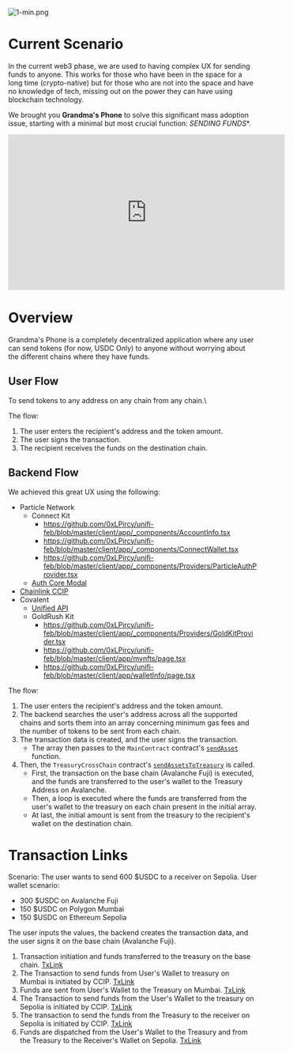 ![1-min.png](https://cdn.dorahacks.io/static/files/18dbed88495df63c795884f48739066c.png)

# Current Scenario
In the current web3 phase, we are used to having complex UX for sending funds to anyone.
This works for those who have been in the space for a long time (crypto-native) but for those who are not into the space and have no knowledge of tech, missing out on the power they can have using blockchain technology. 

We brought you **Grandma's Phone** to solve this significant mass adoption issue, starting with a minimal but most crucial function: _SENDING FUNDS_*.

<iframe width="560" height="315" src="https://www.youtube.com/embed/dcpv2h0guv4?si=WAvoVLzyDypkajLI" title="YouTube video player" frameborder="0" allow="accelerometer; autoplay; clipboard-write; encrypted-media; gyroscope; picture-in-picture; web-share" allowfullscreen></iframe>

# Overview

Grandma's Phone is a completely decentralized application where any user can send tokens (for now, USDC Only) to anyone without worrying about the different chains where they have funds.

## User Flow 
To send tokens to any address on any chain from any chain.\

The flow:
1. The user enters the recipient's address and the token amount.
2. The user signs the transaction.
3. The recipient receives the funds on the destination chain.

## Backend Flow 
We achieved this great UX using the following: 
- Particle Network
  - Connect Kit
    - https://github.com/0xLPircy/unifi-feb/blob/master/client/app/_components/AccountInfo.tsx
    - https://github.com/0xLPircy/unifi-feb/blob/master/client/app/_components/ConnectWallet.tsx
    - https://github.com/0xLPircy/unifi-feb/blob/master/client/app/_components/Providers/ParticleAuthProvider.tsx
  - [Auth Core Modal](https://github.com/0xLPircy/unifi-feb/blob/master/client/app/_container/dashboard/DeductionSection.tsx#L19C4-L37C37)
- [Chainlink CCIP](https://github.com/0xLPircy/unifi-feb/blob/master/contracts/src/TreasuryCrossChain.sol#L105)
- Covalent 
  - [Unified API](https://github.com/0xLPircy/unifi-feb/blob/master/client/app/api/index.ts)
  - GoldRush Kit
    - https://github.com/0xLPircy/unifi-feb/blob/master/client/app/_components/Providers/GoldKitProvider.tsx
    - https://github.com/0xLPircy/unifi-feb/blob/master/client/app/mynfts/page.tsx
    - https://github.com/0xLPircy/unifi-feb/blob/master/client/app/walletInfo/page.tsx

The flow:
1. The user enters the recipient's address and the token amount.
2. The backend searches the user's address across all the supported chains and sorts them into an array concerning minimum gas fees and the number of tokens to be sent from each chain.
3. The transaction data is created, and the user signs the transaction.
   - The array then passes to the `MainContract` contract's [`sendAsset`](https://github.com/0xLPircy/unifi-feb/blob/019403ac468a00573226fc862fc72e83c2ced137/contracts/src/MainContract.sol#L31) function.
4. Then, the `TreasuryCrossChain` contract's [`sendAssetsToTreasury`](https://github.com/0xLPircy/unifi-feb/blob/019403ac468a00573226fc862fc72e83c2ced137/contracts/src/TreasuryCrossChain.sol#L48) is called.
   - First, the transaction on the base chain (Avalanche Fuji) is executed, and the funds are transferred to the user's wallet to the Treasury Address on Avalanche.
   - Then, a loop is executed where the funds are transferred from the user's wallet to the treasury on each chain present in the initial array.
   - At last, the initial amount is sent from the treasury to the recipient's wallet on the destination chain.

# Transaction Links
Scenario: 
The user wants to send 600 $USDC to a receiver on Sepolia.
User wallet scenario:
- 300 $USDC on Avalanche Fuji
- 150 $USDC on Polygon Mumbai 
- 150 $USDC on Ethereum Sepolia

The user inputs the values, the backend creates the transaction data, and the user signs it on the base chain (Avalanche Fuji). 

1. Transaction initiation and funds transferred to the treasury on the base chain. [TxLink](https://testnet.snowtrace.io/tx/0xb5ca4ded130bcf39a65d55efb40c41f0165e233659925e28b94d9d7ebd8e69e4?chainId=43113)
2. The Transaction to send funds from User's Wallet to treasury on Mumbai is initiated by CCIP. [TxLink](https://ccip.chain.link/msg/0x09315f31042e262f42335a3c0ff38f87f0d41f258027d40013cce27a0bfdfc3a) 
3. Funds are sent from User's Wallet to the Treasury on Mumbai. [TxLink](https://mumbai.polygonscan.com/tx/0x8931c97e85f74a7fa676c3016474f9e0387cd131c2e786ae215d214a25c2cb5f) 
4. The Transaction to send funds from the User's Wallet to the treasury on Sepolia is initiated by CCIP. [TxLink](https://ccip.chain.link/msg/0x4f0613d99364ea2746d53e32accb57b2ff81fda95727ff6d952c4edbbcccb223) 
5. The transaction to send the funds from the Treasury to the receiver on Sepolia is initiated by CCIP. [TxLink](https://ccip.chain.link/msg/0xe5bdd7903457159216be7711b2efbd703ee6f0f33ef4c831aebecc3be2ee483e) 
6. Funds are dispatched from the User's Wallet to the Treasury and from the Treasury to the Receiver's Wallet on Sepolia. [TxLink](https://sepolia.etherscan.io/tx/0xfb7149dd064c676dfdf45a61313810a40493fc40eeeff0a8d03e228b7768bc44)